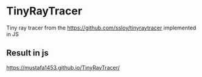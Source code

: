 # TinyRayTracer
Tiny ray tracer from the https://github.com/ssloy/tinyraytracer implemented in JS

## Result in js

https://mustafa1453.github.io/TinyRayTracer/
